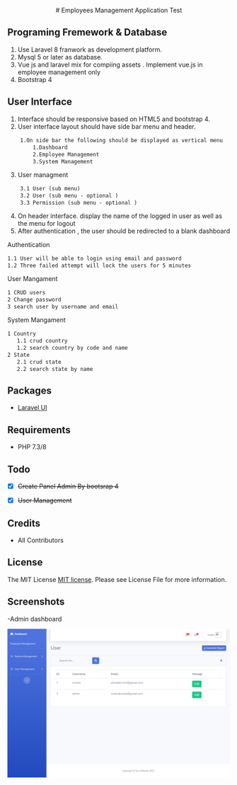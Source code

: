 <p align="center">
    # Employees Management Application Test
</p>

## Programing Fremework & Database
1. Use Laravel 8 franwork as development platform.
2. Mysql 5 or later as database.
3. Vue js and laravel mix for compiing assets . Implement vue.js in employee management only
4. Bootstrap 4

## User Interface
1. Interface should be responsive based on HTML5 and bootstrap 4.
2. User interface layout should have side bar menu and header.
```
    1.On side bar the following should be displayed as vertical menu
        1.Dashboard
        2.Employee Management
        3.System Management
```
3. User managment 
```
    3.1 User (sub menu)
    3.2 User (sub menu - optional )
    3.3 Permission (sub menu - optional )
```
4. On header interface. display the name of the logged in user as well as the menu for logout
5. After authentication , the user should be redirected to a blank dashboard

Authentication
 ```
 1.1 User will be able to login using email and password
 1.2 Three failed attempt will lock the users for 5 minutes
 
 ```
User Mangament 
 ```
 1 CRUD users
 2 Change password
 3 search user by username and email
 ```
System  Mangament 
 ```
 1 Country
    1.1 crud country
    1.2 search country by code and name
 2 State
    2.1 crud state
    2.2 search state by name
 
 ```

## Packages
- [Laravel UI](https://github.com/laravel/ui)

## Requirements
- PHP 7.3/8



## Todo
- [x] ~~Create Panel Admin By bootsrap 4~~
- [x] ~~User Management~~


## Credits
- All Contributors

## License
The MIT License [MIT license](https://opensource.org/licenses/MIT). Please see License File for more information.

## Screenshots
-Admin dashboard

![screenshot 1](art/admin.png)



